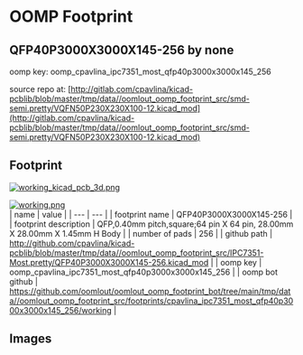# OOMP Footprint  
## QFP40P3000X3000X145-256  by none  
  
oomp key: oomp_cpavlina_ipc7351_most_qfp40p3000x3000x145_256  
  
source repo at: [http://gitlab.com/cpavlina/kicad-pcblib/blob/master/tmp/data//oomlout_oomp_footprint_src/smd-semi.pretty/VQFN50P230X230X100-12.kicad_mod](http://gitlab.com/cpavlina/kicad-pcblib/blob/master/tmp/data//oomlout_oomp_footprint_src/smd-semi.pretty/VQFN50P230X230X100-12.kicad_mod)  
## Footprint  
  
[![working_kicad_pcb_3d.png](working_kicad_pcb_3d_600.png)](working_kicad_pcb_3d.png)  
  
[![working.png](working_600.png)](working.png)  
| name | value | 
| --- | --- | 
| footprint name | QFP40P3000X3000X145-256 | 
| footprint description | QFP,0.40mm pitch,square;64 pin X 64 pin, 28.00mm X 28.00mm X 1.45mm H Body | 
| number of pads | 256 | 
| github path | http://github.com/cpavlina/kicad-pcblib/blob/master/tmp/data//oomlout_oomp_footprint_src/IPC7351-Most.pretty/QFP40P3000X3000X145-256.kicad_mod | 
| oomp key | oomp_cpavlina_ipc7351_most_qfp40p3000x3000x145_256 | 
| oomp bot github | https://github.com/oomlout/oomlout_oomp_footprint_bot/tree/main/tmp/data//oomlout_oomp_footprint_src/footprints/cpavlina_ipc7351_most_qfp40p3000x3000x145_256/working | 
## Images  
